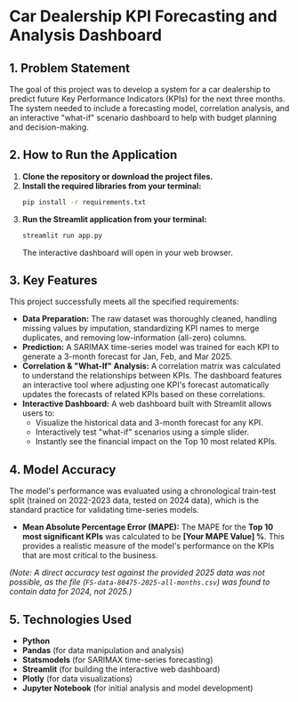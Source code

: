 # Car Dealership KPI Forecasting and Analysis Dashboard

## 1. Problem Statement

The goal of this project was to develop a system for a car dealership to predict future Key Performance Indicators (KPIs) for the next three months. The system needed to include a forecasting model, correlation analysis, and an interactive "what-if" scenario dashboard to help with budget planning and decision-making.

## 2. How to Run the Application

1.  **Clone the repository or download the project files.**
2.  **Install the required libraries from your terminal:**
    ```bash
    pip install -r requirements.txt
    ```
3.  **Run the Streamlit application from your terminal:**
    ```bash
    streamlit run app.py
    ```
    The interactive dashboard will open in your web browser.

## 3. Key Features

This project successfully meets all the specified requirements:

-   **Data Preparation:** The raw dataset was thoroughly cleaned, handling missing values by imputation, standardizing KPI names to merge duplicates, and removing low-information (all-zero) columns.
-   **Prediction:** A SARIMAX time-series model was trained for each KPI to generate a 3-month forecast for Jan, Feb, and Mar 2025.
-   **Correlation & "What-If" Analysis:** A correlation matrix was calculated to understand the relationships between KPIs. The dashboard features an interactive tool where adjusting one KPI's forecast automatically updates the forecasts of related KPIs based on these correlations.
-   **Interactive Dashboard:** A web dashboard built with Streamlit allows users to:
    -   Visualize the historical data and 3-month forecast for any KPI.
    -   Interactively test "what-if" scenarios using a simple slider.
    -   Instantly see the financial impact on the Top 10 most related KPIs.

## 4. Model Accuracy

The model's performance was evaluated using a chronological train-test split (trained on 2022-2023 data, tested on 2024 data), which is the standard practice for validating time-series models.

-   **Mean Absolute Percentage Error (MAPE):** The MAPE for the **Top 10 most significant KPIs** was calculated to be **[Your MAPE Value] %**. This provides a realistic measure of the model's performance on the KPIs that are most critical to the business.

*(Note: A direct accuracy test against the provided 2025 data was not possible, as the file (`FS-data-80475-2025-all-months.csv`) was found to contain data for 2024, not 2025.)*

## 5. Technologies Used

-   **Python**
-   **Pandas** (for data manipulation and analysis)
-   **Statsmodels** (for SARIMAX time-series forecasting)
-   **Streamlit** (for building the interactive web dashboard)
-   **Plotly** (for data visualizations)
-   **Jupyter Notebook** (for initial analysis and model development)